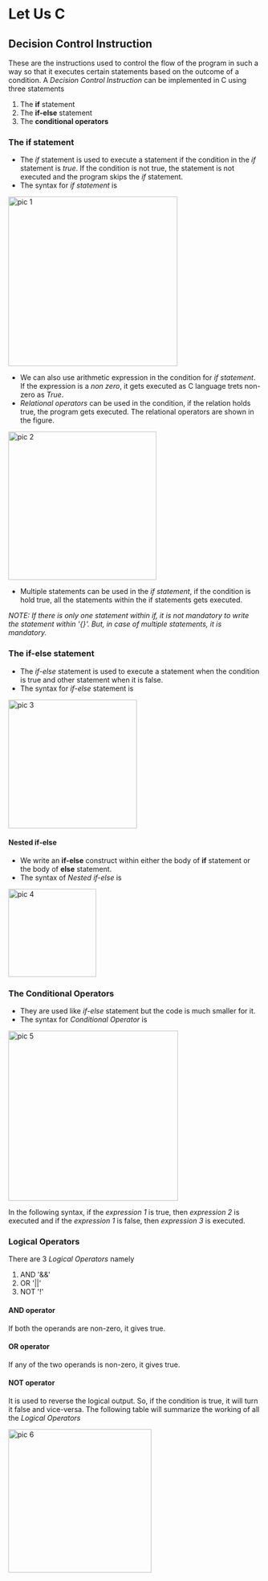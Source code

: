 # Let Us C #

## Decision Control Instruction ##
These are the instructions used to control the flow of the program in such a way so that it executes certain statements based on the outcome of a condition.
A *Decision Control Instruction* can be implemented in C using three statements
1. The **if** statement
2. The **if-else** statement
3. The **conditional operators**

### The **if** statement ###
* The *if* statement is used to execute a statement if the condition in the *if* statement is *true*. If the condition is not true, the statement is not executed and the program skips the *if* statement.
* The syntax for *if statement* is 
<img width="337" alt="pic 1" src="https://user-images.githubusercontent.com/74143496/128640658-8dc6aa24-9064-4932-829c-6f0e1701b288.PNG">

* We can also use arithmetic expression in the condition for *if statement*. If the expression is a *non zero*, it gets executed as C language trets non-zero as *True*.
* *Relational operators* can be used in the condition, if the relation holds true, the program gets executed. The relational operators are shown in the figure.
<img width="295" alt="pic 2" src="https://user-images.githubusercontent.com/74143496/128640685-421f17ef-845b-42c3-a97a-caf0a1e8b9a8.PNG">

* Multiple statements can be used in the *if statement*, if the condition is hold true, all the statements within the if statements gets executed.

*NOTE: If there is only one statement within if, it is not mandatory to write the statement within '{}'. But, in case of multiple statements, it is mandatory.*

### The **if-else** statement ###
* The *if-else* statement is used to execute a statement when the condition is true and other statement when it is false.
* The syntax for *if-else* statement is
<img width="256" alt="pic 3" src="https://user-images.githubusercontent.com/74143496/128640789-53bcd927-4045-4858-84c5-46dd408f1a0f.PNG">

#### **Nested if-else** ####
* We write an **if-else** construct within either the body of **if** statement or the body of **else** statement.
* The syntax of *Nested if-else* is
<img width="175" alt="pic 4" src="https://user-images.githubusercontent.com/74143496/128640819-ef01eb31-2e58-40e5-84b8-ccc272eda590.PNG">

### The Conditional Operators ###
* They are used like *if-else* statement but the code is much smaller for it.
* The syntax for *Conditional Operator* is 
<img width="338" alt="pic 5" src="https://user-images.githubusercontent.com/74143496/128640917-c8018764-d7b1-49b2-89ab-89021d6eccce.PNG">

In the following syntax, if the *expression 1* is true, then *expression 2* is executed and if the *expression 1* is false, then *expression 3* is executed.
### Logical Operators ###
There are 3 *Logical Operators* namely
1. AND '&&'
2. OR '||'
3. NOT '!'
#### AND operator ####
If both the operands are non-zero, it gives true.
#### OR operator ####
If any of the two operands is non-zero, it gives true.
#### NOT operator ####
It is used to reverse the logical output. So, if the condition is true, it will turn it false and vice-versa.
The following table will summarize the working of all the *Logical Operators*

<img width="285" alt="pic 6" src="https://user-images.githubusercontent.com/74143496/128640937-04afb4f7-3fe2-49c0-b094-a3b1fb552d97.PNG">


